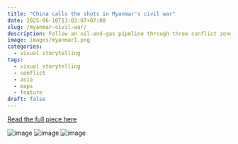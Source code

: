```yaml
---
title: "China calls the shots in Myanmar's civil war"
date: 2025-06-10T13:03:07+07:00
slug: /myanmar-civil-war/
description: Follow an oil-and-gas pipeline through three conflict zones
image: images/myanmar1.png
categories:
  - visual storytelling
tags:
  - visual storytelling
  - conflict
  - asia
  - maps
  - feature
draft: false
---
```


[Read the full piece here](https://www.economist.com/interactive/asia/2025/05/30/china-calls-the-shots-in-myanmars-civil-war?app=core)

![image](/images/myanmar2.png)
![image](/images/myanmar3.png)
![image](/images/myanmar4.png)
